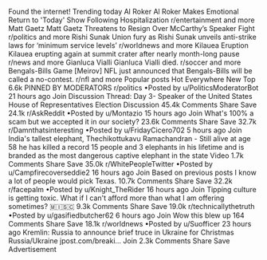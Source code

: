 Found the internet!
Trending today
Al Roker
Al Roker Makes Emotional Return to 'Today' Show Following Hospitalization
r/entertainment and more
Matt Gaetz
Matt Gaetz Threatens to Resign Over McCarthy’s Speaker Fight
r/politics and more
Rishi Sunak
Union fury as Rishi Sunak unveils anti-strike laws for ‘minimum service levels’
r/worldnews and more
Kilauea Eruption
Kilauea erupting again at summit crater after nearly month-long pause
r/news and more
Gianluca Vialli
Gianluca Vialli died.
r/soccer and more
Bengals-Bills Game
[Meirov] NFL just announced that Bengals-Bills will be called a no-contest.
r/nfl and more
Popular posts
Hot
Everywhere
New
Top
6.6k
PINNED BY MODERATORS
r/politics
•Posted by
u/PoliticsModeratorBot
21 hours ago
Join
Discussion Thread: Day 3- Speaker of the United States House of Representatives Election
Discussion
45.4k Comments
Share
Save
24.1k
r/AskReddit
•Posted by
u/Montazio
15 hours ago
Join
What's 100% a scam but we accepted it in our society?
23.6k Comments
Share
Save
32.7k
r/Damnthatsinteresting
•Posted by
u/FridayCicero702
5 hours ago
Join
India's tallest elephant, Thechikottukavu Ramachandran - Still alive at age 58 he has killed a record 15 people and 3 elephants in his lifetime and is branded as the most dangerous captive elephant in the state
Video
1.7k Comments
Share
Save
35.0k
r/WhitePeopleTwitter
•Posted by
u/Campfirecoverseddie2
16 hours ago
Join
Based on previous posts I know a lot of people would pick Texas.
10.7k Comments
Share
Save
32.2k
r/facepalm
•Posted by
u/Knight_TheRider
16 hours ago
Join
Tipping culture is getting toxic. What if I can't afford more than what I am offering sometimes?
 🇲​🇮​🇸​🇨​
9.3k Comments
Share
Save
19.0k
r/technicallythetruth
•Posted by
u/gasifiedbutcher62
6 hours ago
Join
Wow this blew up
164 Comments
Share
Save
18.1k
r/worldnews
•Posted by
u/Suofficer
23 hours ago
Kremlin: Russia to announce brief truce in Ukraine for Christmas
Russia/Ukraine
jpost.com/breaki...
Join
2.3k Comments
Share
Save
Advertisement